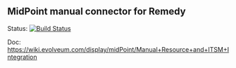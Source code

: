 MidPoint manual connector for Remedy
------------------------------------
Status: [![Build Status](https://travis-ci.org/Evolveum/connector-manual-sample.svg?branch=master)](https://travis-ci.org/Evolveum/connector-manual-sample)

Doc: https://wiki.evolveum.com/display/midPoint/Manual+Resource+and+ITSM+Integration
